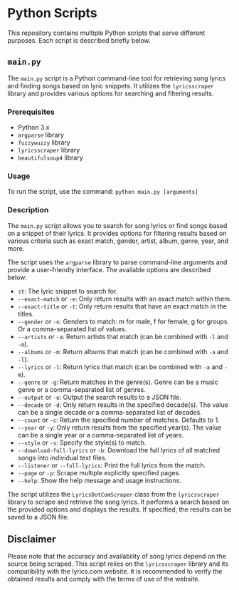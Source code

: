 # Python Scripts

This repository contains multiple Python scripts that serve different purposes. Each script is described briefly below.

## `main.py`
The `main.py` script is a Python command-line tool for retrieving song lyrics and finding songs based on lyric snippets. It utilizes the `lyricsscraper` library and provides various options for searching and filtering results.

### Prerequisites
- Python 3.x
- `argparse` library
- `fuzzywuzzy` library
- `lyricsscraper` library
- `beautifulsoup4` library

### Usage
To run the script, use the command: `python main.py [arguments]`

### Description
The `main.py` script allows you to search for song lyrics or find songs based on a snippet of their lyrics. It provides options for filtering results based on various criteria such as exact match, gender, artist, album, genre, year, and more.

The script uses the `argparse` library to parse command-line arguments and provide a user-friendly interface. The available options are described below:

- `st`: The lyric snippet to search for.
- `--exact-match` or `-e`: Only return results with an exact match within them.
- `--exact-title` or `-t`: Only return results that have an exact match in the titles.
- `--gender` or `-n`: Genders to match: m for male, f for female, g for groups. Or a comma-separated list of values.
- `--artists` or `-a`: Return artists that match (can be combined with `-l` and `-m`).
- `--albums` or `-m`: Return albums that match (can be combined with `-a` and `-l`).
- `--lyrics` or `-l`: Return lyrics that match (can be combined with `-a` and `-m`).
- `--genre` or `-g`: Return matches in the genre(s). Genre can be a music genre or a comma-separated list of genres.
- `--output` or `-o`: Output the search results to a JSON file.
- `--decade` or `-d`: Only return results in the specified decade(s). The value can be a single decade or a comma-separated list of decades.
- `--count` or `-c`: Return the specified number of matches. Defaults to 1.
- `--year` or `-y`: Only return results from the specified year(s). The value can be a single year or a comma-separated list of years.
- `--style` or `-s`: Specify the style(s) to match.
- `--download-full-lyrics` or `-b`: Download the full lyrics of all matched songs into individual text files.
- `--listener` or `--full-lyrics`: Print the full lyrics from the match.
- `--page` or `-p`: Scrape multiple explicitly specified pages.
- `--help`: Show the help message and usage instructions.

The script utilizes the `LyricsDotComScraper` class from the `lyricsscraper` library to scrape and retrieve the song lyrics. It performs a search based on the provided options and displays the results. If specified, the results can be saved to a JSON file.

## Disclaimer
Please note that the accuracy and availability of song lyrics depend on the source being scraped. This script relies on the `lyricsscraper` library and its compatibility with the lyrics.com website. It is recommended to verify the obtained results and comply with the terms of use of the website.